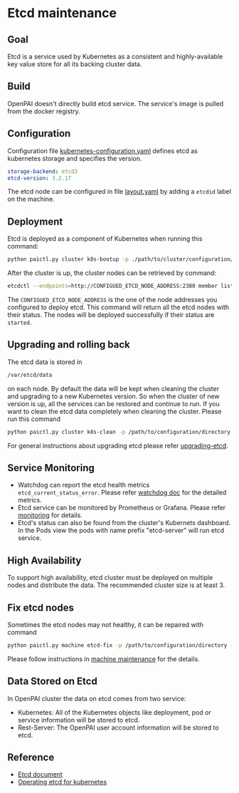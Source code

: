 # Etcd maintenance

## Goal

Etcd is a service used by Kubernetes as a consistent and highly-available key value store for all its backing cluster data.

## Build

OpenPAI doesn't directly build etcd service. The service's image is pulled from the docker registry.

## Configuration

Configuration file [kubernetes-configuration.yaml](../../examples/cluster-configuration/kubernetes-configuration.yaml) defines etcd as kubernetes storage and specifies the version.

```yaml
storage-backend: etcd3
etcd-version: 3.2.17
```

The etcd node can be configured in file [layout.yaml](../../examples/cluster-configuration/layout.yaml) by adding a `etcdid` label on the machine.

## Deployment

Etcd is deployed as a component of Kubernetes when running this command:

```bash
python paictl.py cluster k8s-bootup -p ./path/to/cluster/configuration/dir
```

After the cluster is up, the cluster nodes can be retrieved by command:

```bash
etcdctl --endpoints=http://CONFIGUED_ETCD_NODE_ADDRESS:2380 member list
```

The `CONFIGUED_ETCD_NODE_ADDRESS` is the one of the node addresses you configured to deploy etcd. This command will return all the etcd nodes with their status. The nodes will be deployed successfully if their status are `started`.

## Upgrading and rolling back

The etcd data is stored in

```bash
/var/etcd/data
```

on each node. By default the data will be kept when cleaning the cluster and upgrading to a new Kubernetes version. So when the cluster of new version is up, all the services can be restored and continue to run. If you want to clean the etcd data completely when cleaning the cluster. Please run this command

```bash
python paictl.py cluster k8s-clean -p /path/to/configuration/directory -f
```

For general instructions about upgrading etcd please refer [upgrading-etcd](https://kubernetes.io/docs/tasks/administer-cluster/configure-upgrade-etcd/#upgrading-and-rolling-back-etcd-clusters).

## Service Monitoring

- Watchdog can report the etcd health metrics `etcd_current_status_error`. Please refer [watchdog doc](../alerting/watchdog-metrics.md) for the detailed metrics.
- Etcd service can be monitored by Prometheus or Grafana. Please refer [monitoring](https://coreos.com/etcd/docs/latest/op-guide/monitoring.html) for details.
- Etcd's status can also be found from the cluster's Kubernets dashboard. In the Pods view the pods with name prefix "etcd-server" will run etcd service.

## High Availability

To support high availability, etcd cluster must be deployed on multiple nodes and distribute the data. The recommended cluster size is at least 3.

## Fix etcd nodes

Sometimes the etcd nodes may not healthy, it can be repaired with command

```bash
python paictl.py machine etcd-fix -p /path/to/configuration/directory -l /path/to/your/errornodelist.yaml
```

Please follow instructions in [machine maintenance](../paictl/paictl-manual.md#Machine) for the details.

## Data Stored on Etcd

In OpenPAI cluster the data on etcd comes from two service:

- Kubernetes: All of the Kubernetes objects like deployment, pod or service information will be stored to etcd.
- Rest-Server: The OpenPAI user account information will be stored to etcd.

## Reference

- [Etcd document](https://coreos.com/etcd/docs/latest/docs.html#documentation)
- [Operating etcd for kubernetes](https://kubernetes.io/docs/tasks/administer-cluster/configure-upgrade-etcd/)